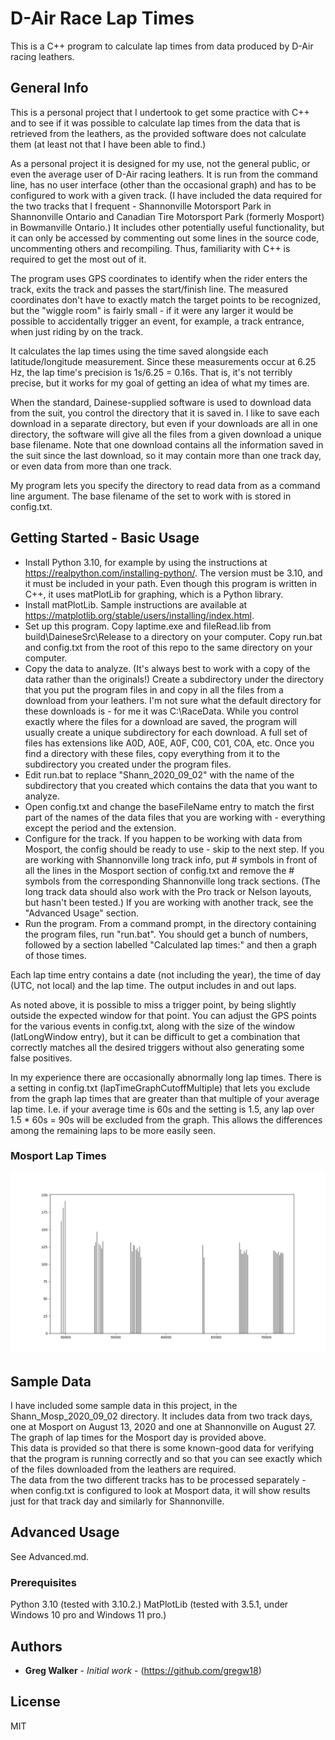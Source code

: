 # D-Air Race Lap Times

This is a C++ program to calculate lap times from data produced by D-Air racing leathers.

## General Info
This is a personal project that I undertook to get some practice with C++ and to see if it was possible to calculate lap times from the data that is retrieved from the leathers, as the provided software does not calculate them (at least not that I have been able to find.)

As a personal project it is designed for my use, not the general public, or even the average user of D-Air racing leathers. It is run from the command line, has no user interface (other than the occasional graph) and has to be configured to work with a given track. (I have included the data required for the two tracks that I frequent - Shannonville Motorsport Park in Shannonville Ontario and Canadian Tire Motorsport Park (formerly Mosport) in Bowmanville Ontario.) It includes other potentially useful functionality, but it can only be accessed by commenting out some lines in the source code, uncommenting others and recompiling. Thus, familiarity with C++ is required to get the most out of it.

The program uses GPS coordinates to identify when the rider enters the track, exits the track and passes the start/finish line. The measured coordinates don't have to exactly match the target points to be recognized, but the "wiggle room" is fairly small - if it were any larger it would be possible to accidentally trigger an event, for example, a track entrance, when just riding by on the track.

It calculates the lap times using the time saved alongside each latitude/longitude measurement. Since these measurements occur at 6.25 Hz, the lap time's precision is 1s/6.25 = 0.16s. That is, it's not terribly precise, but it works for my goal of getting an idea of what my times are.

When the standard, Dainese-supplied software is used to download data from the suit, you control the directory that it is saved in. I like to save each download in a separate directory, but even if your downloads are all in one directory, the software will give all the files from a given download a unique base filename. Note that one download contains all the information saved in the suit since the last download, so it may contain more than one track day, or even data from more than one track.

My program lets you specify the directory to read data from as a command line argument. The base filename of the set to work with is stored in config.txt.

## Getting Started - Basic Usage
- Install Python 3.10, for example by using the instructions at https://realpython.com/installing-python/. The version must be 3.10, and it must be included in your path. Even though this program is written in C++, it uses matPlotLib for graphing, which is a Python library.
- Install matPlotLib. Sample instructions are available at https://matplotlib.org/stable/users/installing/index.html.
- Set up this program. Copy laptime.exe and fileRead.lib from build\DaineseSrc\Release to a directory on your computer. Copy run.bat and config.txt from the root of this repo to the same directory on your computer.
- Copy the data to analyze. (It's always best to work with a copy of the data rather than the originals!) Create a subdirectory under the directory that you put the program files in and copy in all the files from a download from your leathers. I'm not sure what the default directory for these downloads is - for me it was C:\RaceData. While you control exactly where the files for a download are saved, the program will usually create a unique subdirectory for each download. A full set of files has extensions like A0D, A0E, A0F, C00, C01, C0A, etc. Once you find a directory with these files, copy everything from it to the subdirectory you created under the program files.
- Edit run.bat to replace "Shann_2020_09_02" with the name of the subdirectory that you created which contains the data that you want to analyze.
- Open config.txt and change the baseFileName entry to match the first part of the names of the data files that you are working with - everything except the period and the extension. 
- Configure for the track. If you happen to be working with data from Mosport, the config should be ready to use - skip to the next step. If you are working with Shannonville long track info, put # symbols in front of all the lines in the Mosport section of config.txt and remove the # symbols from the corresponding Shannonville long track sections. (The long track data should also work with the Pro track or Nelson layouts, but hasn't been tested.) If you are working with another track, see the "Advanced Usage" section.
- Run the program. From a command prompt, in the directory containing the program files, run "run.bat". You should get a bunch of numbers, followed by a section labelled "Calculated lap times:" and then a graph of those times.

Each lap time entry contains a date (not including the year), the time of day (UTC, not local) and the lap time. The output includes in and out laps.

As noted above, it is possible to miss a trigger point, by being slightly outside the expected window for that point. You can adjust the GPS points for the various events in config.txt, along with the size of the window (latLongWindow entry), but it can be difficult to get a combination that correctly matches all the desired triggers without also generating some false positives.

In my experience there are occasionally abnormally long lap times. There is a setting in config.txt (lapTimeGraphCutoffMultiple) that lets you exclude from the graph lap times that are greater than that multiple of your average lap time. I.e. if your average time is 60s and the setting is 1.5, any lap over 1.5 * 60s = 90s will be excluded from the graph. This allows the differences among the remaining laps to be more easily seen.

### Mosport Lap Times
![Lap Times](./images/LapTimesBar.jpeg)

## Sample Data
I have included some sample data in this project, in the Shann_Mosp_2020_09_02 directory. It includes data from two track days, one at Mosport on August 13, 2020 and one at Shannonville on August 27. The graph of lap times for the Mosport day is provided above.  
This data is provided so that there is some known-good data for verifying that the program is running correctly and so that you can see exactly which of the files downloaded from the leathers are required.  
The data from the two different tracks has to be processed separately - when config.txt is configured to look at Mosport data, it will show results just for that track day and similarly for Shannonville.

## Advanced Usage
See Advanced.md.

### Prerequisites

Python 3.10 (tested with 3.10.2.)
MatPlotLib (tested with 3.5.1, under Windows 10 pro and Windows 11 pro.)



## Authors

* **Greg Walker** - *Initial work* - (https://github.com/gregw18)


## License

MIT

